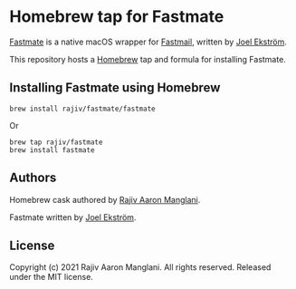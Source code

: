 # Homebrew tap for Fastmate

[Fastmate](https://github.com/joelekstrom/fastmate) is a native macOS wrapper for [Fastmail](https://www.fastmail.com/), written by [Joel Ekström](https://github.com/joelekstrom).

This repository hosts a [Homebrew](https://brew.sh) tap and formula for installing Fastmate.

## Installing Fastmate using Homebrew

```shell-script
brew install rajiv/fastmate/fastmate
```

Or

```shell-script
brew tap rajiv/fastmate
brew install fastmate
```

## Authors

Homebrew cask authored by [Rajiv Aaron Manglani](https://www.rajivmanglani.com/).

Fastmate written by [Joel Ekström](https://github.com/joelekstrom).

## License

Copyright (c) 2021 Rajiv Aaron Manglani. All rights reserved. Released under the MIT license.
